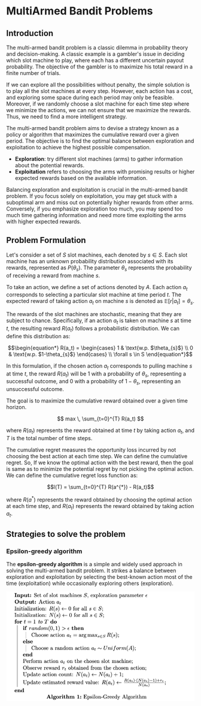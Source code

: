 # MultiArmed Bandit Problems

## Introduction

The multi-armed bandit problem is a classic dilemma in probability theory and decision-making. A classic example is a gambler's issue in deciding which slot machine to play, where each has a different uncertain payout probability. The objective of the gambler is to maximize his total reward in a finite number of trials.

If we can explore all the possibilities without penalty, the simple solution is to play all the slot machines at every step. However, each action has a cost, and exploring some space during each period may only be feasible. Moreover, if we randomly choose a slot machine for each time step where we minimize the actions, we can not ensure that we maximize the rewards. Thus, we need to find a more intelligent strategy.

The multi-armed bandit problem aims to devise a strategy known as a policy or algorithm that maximizes the cumulative reward over a given period. The objective is to find the optimal balance between exploration and exploitation to achieve the highest possible compensation.

* **Exploration**: try different slot machines (arms) to gather information about the potential rewards.
* **Exploitation** refers to choosing the arms with promising results or higher expected rewards based on the available information.

Balancing exploration and exploitation is crucial in the multi-armed bandit problem. If you focus solely on exploitation, you may get stuck with a suboptimal arm and miss out on potentially higher rewards from other arms. Conversely, if you emphasize exploration too much, you may spend too much time gathering information and need more time exploiting the arms with higher expected rewards.

## Problem Formulation

Let's consider a set of $S$ slot machines, each denoted by $s \in S$. Each slot machine has an unknown probability distribution associated with its rewards, represented as $P(\theta_s)$. The parameter $\theta_s$ represents the probability of receiving a reward from machine $s$.

To take an action, we define a set of actions denoted by $A$. Each action $a_t$ corresponds to selecting a particular slot machine at time period $t$. The expected reward of taking action $a_t$ on machine $s$ is denoted as $\mathbb{E}[r|a_t] = \theta_s$.

The rewards of the slot machines are stochastic, meaning that they are subject to chance. Specifically, if an action $a_t$ is taken on machine $s$ at time $t$, the resulting reward $R(a_t)$ follows a probabilistic distribution. We can define this distribution as:

$$\begin{equation*}
  R(a_t) =
  \begin{cases}
    1 & \text{w.p. $\theta_{s}$} \\
    0 & \text{w.p. $1-\theta_{s}$}
  \end{cases} \\ \forall  s \in S
\end{equation*}$$

In this formulation, if the chosen action $a_t$ corresponds to pulling machine $s$ at time $t$, the reward $R(a_t)$ will be 1 with a probability of $\theta_s$, representing a successful outcome, and 0 with a probability of $1-\theta_s$, representing an unsuccessful outcome.

The goal is to maximize the cumulative reward obtained over a given time horizon. 

$$ max \, \sum_{t=0}^{T} R(a_t)  $$ 

where $R(a_t)$ represents the reward obtained at time $t$ by taking action $a_t$, and $T$ is the total number of time steps.

The cumulative regret measures the opportunity loss incurred by not choosing the best action at each time step. We can define the cumulative regret. So, If we know the optimal action with the best reward, then the goal is same as to minimize the potential regret by not picking the optimal action. We can define the cumulative regret loss function as:

$$l(T) =  \sum_{t=0}^{T} R(a^{*}) - R(a_t)$$

where $R(a^*)$ represents the reward obtained by choosing the optimal action at each time step, and $R(a_t)$ represents the reward obtained by taking action $a_t$.

## Strategies to solve the problem

### Epsilon-greedy algorithm

The **epsilon-greedy algorithm** is a simple and widely used approach in solving the multi-armed bandit problem. It strikes a balance between exploration and exploitation by selecting the best-known action most of the time (exploitation) while occasionally exploring others (exploration).

![](./docs/epsilon-greedy.png)




